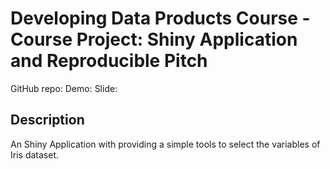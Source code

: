 # Developing Data Products Course - Course Project: Shiny Application and Reproducible Pitch

GitHub repo:
Demo: 
Slide: 

## Description
An Shiny Application with providing a simple tools to select the variables of Iris dataset.
